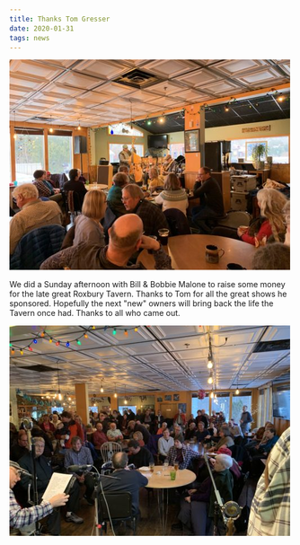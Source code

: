 ```yaml
---
title: Thanks Tom Gresser
date: 2020-01-31
tags: news
---
```


![](assets/images/IMG_2935-500x375.jpg)

We did a Sunday afternoon with Bill & Bobbie Malone to raise some money for the late great Roxbury Tavern. Thanks to Tom for all the great shows he sponsored. Hopefully the next "new" owners will bring back the life the Tavern once had. Thanks to all who came out.

![](assets/images/IMG_2936-e1580498839643-500x375.jpg)
